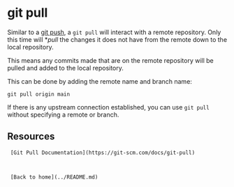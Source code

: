 # git pull

Similar to a [git push](./PUSH.md), a `git pull` will interact with a remote repository. Only this time will **pull* the changes it does not have from the remote down to the local repository.

This means any commits made that are on the remote repository will be pulled and added to the local repository.

This can be done by adding the remote name and branch name:
```
git pull origin main
```

If there is any upstream connection established, you can use `git pull` without specifying a remote or branch.

## Resources 

     [Git Pull Documentation](https://git-scm.com/docs/git-pull)



     [Back to home](../README.md)